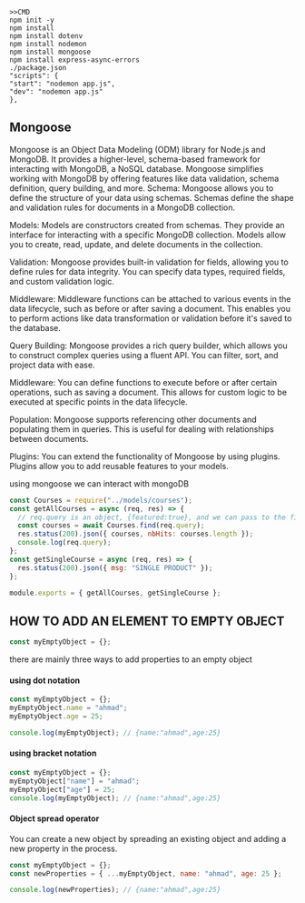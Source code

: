 <code>
>>CMD
npm init -y
npm install
npm install dotenv
npm install nodemon
npm install mongoose
npm install express-async-errors
./package.json
"scripts": {
"start": "nodemon app.js",
"dev": "nodemon app.js"
},
</code>

## Mongoose

Mongoose is an Object Data Modeling (ODM) library for Node.js and MongoDB. It provides a higher-level, schema-based framework for interacting with MongoDB, a NoSQL database.
Mongoose simplifies working with MongoDB by offering features like data validation, schema definition, query building, and more.
Schema: Mongoose allows you to define the structure of your data using schemas. Schemas define the shape and validation rules for documents in a MongoDB collection.

Models: Models are constructors created from schemas. They provide an interface for interacting with a specific MongoDB collection. Models allow you to create, read, update, and delete documents in the collection.

Validation: Mongoose provides built-in validation for fields, allowing you to define rules for data integrity. You can specify data types, required fields, and custom validation logic.

Middleware: Middleware functions can be attached to various events in the data lifecycle, such as before or after saving a document. This enables you to perform actions like data transformation or validation before it's saved to the database.

Query Building: Mongoose provides a rich query builder, which allows you to construct complex queries using a fluent API. You can filter, sort, and project data with ease.

Middleware: You can define functions to execute before or after certain operations, such as saving a document. This allows for custom logic to be executed at specific points in the data lifecycle.

Population: Mongoose supports referencing other documents and populating them in queries. This is useful for dealing with relationships between documents.

Plugins: You can extend the functionality of Mongoose by using plugins. Plugins allow you to add reusable features to your models.

using mongoose we can interact with mongoDB

```js
const Courses = require("../models/courses");
const getAllCourses = async (req, res) => {
  // req.query is an object, {featured:true}, and we can pass to the find method.
  const courses = await Courses.find(req.query);
  res.status(200).json({ courses, nbHits: courses.length });
  console.log(req.query);
};
const getSingleCourse = async (req, res) => {
  res.status(200).json({ msg: "SINGLE PRODUCT" });
};

module.exports = { getAllCourses, getSingleCourse };
```

## HOW TO ADD AN ELEMENT TO EMPTY OBJECT

```js
const myEmptyObject = {};
```

there are mainly three ways to add properties to an empty object

#### using dot notation

```js
const myEmptyObject = {};
myEmptyObject.name = "ahmad";
myEmptyObject.age = 25;

console.log(myEmptyObject); // {name:"ahmad",age:25}
```

#### using bracket notation

```js
const myEmptyObject = {};
myEmptyObject["name"] = "ahmad";
myEmptyObject["age"] = 25;
console.log(myEmptyObject); // {name:"ahmad",age:25}
```

#### Object spread operator

You can create a new object by spreading an existing object and adding a new property in the process.

```js
const myEmptyObject = {};
const newProperties = { ...myEmptyObject, name: "ahmad", age: 25 };

console.log(newProperties); // {name:"ahmad",age:25}
```
